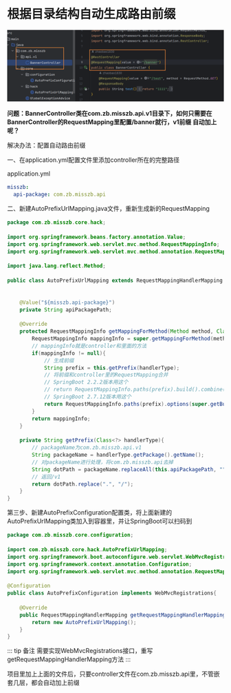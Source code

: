 # 根据目录结构自动生成路由前缀

![Image text](../public/javaKnowledge/07/01.png)

**问题：BannerController类在com.zb.misszb.api.v1目录下，如何只需要在BannerController的RequestMapping里配置/banner就行，v1前缀
自动加上呢？**

解决办法：配置自动路由前缀

一、在application.yml配置文件里添加controller所在的完整路径

application.yml

```yml
misszb:
  api-package: com.zb.misszb.api
```

二、新建AutoPrefixUrlMapping.java文件，重新生成新的RequestMapping

```java
package com.zb.misszb.core.hack;

import org.springframework.beans.factory.annotation.Value;
import org.springframework.web.servlet.mvc.method.RequestMappingInfo;
import org.springframework.web.servlet.mvc.method.annotation.RequestMappingHandlerMapping;

import java.lang.reflect.Method;

public class AutoPrefixUrlMapping extends RequestMappingHandlerMapping {


    @Value("${misszb.api-package}")
    private String apiPackagePath;

    @Override
    protected RequestMappingInfo getMappingForMethod(Method method, Class<?> handlerType) {
        RequestMappingInfo mappingInfo = super.getMappingForMethod(method, handlerType);
        // mappingInfo就是controller和里面的方法
        if(mappingInfo != null){
            // 生成前缀
            String prefix = this.getPrefix(handlerType);
            // 将前缀和controller里的RequestMapping合并
            // SpringBoot 2.2.2版本用这个
            // return RequestMappingInfo.paths(prefix).build().combine(mappingInfo);
            // SpringBoot 2.7.12版本用这个
            return RequestMappingInfo.paths(prefix).options(super.getBuilderConfiguration()).build().combine(mappingInfo);
        }
        return mappingInfo;
    }

    private String getPrefix(Class<?> handlerType){
        // packageName为com.zb.misszb.api.v1
        String packageName = handlerType.getPackage().getName();
        // 对packageName进行处理，将com.zb.misszb.api去掉
        String dotPath = packageName.replaceAll(this.apiPackagePath, "");
        // 返回/v1
        return dotPath.replace(".", "/");
    }
}

```

第三步、新建AutoPrefixConfiguration配置类，将上面新建的AutoPrefixUrlMapping类加入到容器里，并让SpringBoot可以扫码到

```java
package com.zb.misszb.core.configuration;

import com.zb.misszb.core.hack.AutoPrefixUrlMapping;
import org.springframework.boot.autoconfigure.web.servlet.WebMvcRegistrations;
import org.springframework.context.annotation.Configuration;
import org.springframework.web.servlet.mvc.method.annotation.RequestMappingHandlerMapping;

@Configuration
public class AutoPrefixConfiguration implements WebMvcRegistrations{

    @Override
    public RequestMappingHandlerMapping getRequestMappingHandlerMapping() {
        return new AutoPrefixUrlMapping();
    }
}
```

::: tip 备注
需要实现WebMvcRegistrations接口，重写getRequestMappingHandlerMapping方法
:::

项目里加上上面的文件后，只要controller文件在com.zb.misszb.api里，不管嵌套几层，都会自动加上前缀
